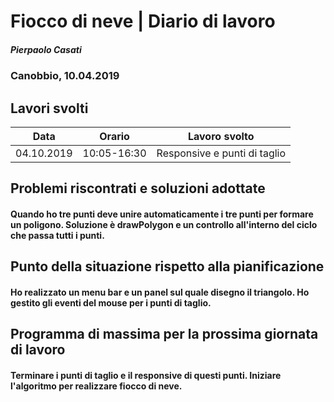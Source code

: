 # Fiocco di neve | Diario di lavoro
##### Pierpaolo Casati
### Canobbio, 10.04.2019

## Lavori svolti


|Data|Orario        |Lavoro svolto                 |
|-----|--------------|------------------------------|
|04.10.2019|10:05-16:30 |Responsive e punti di taglio |


##  Problemi riscontrati e soluzioni adottate
#### Quando ho tre punti deve unire automaticamente i tre punti per formare un poligono. Soluzione è drawPolygon e un controllo all'interno del ciclo che passa tutti i punti.



##  Punto della situazione rispetto alla pianificazione

#### Ho realizzato un menu bar e un panel sul quale disegno il triangolo. Ho gestito gli eventi del mouse per i punti di taglio.


## Programma di massima per la prossima giornata di lavoro
#### Terminare i punti di taglio e il responsive di questi punti. Iniziare l'algoritmo per realizzare fiocco di neve.
